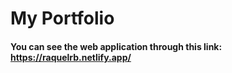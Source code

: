 # My Portfolio

#### You can see the web application through this link: https://raquelrb.netlify.app/